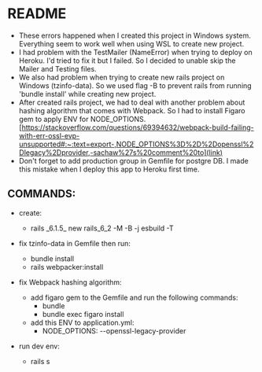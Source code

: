 # README

- These errors happened when I created this project in Windows system. Everything seem to work well when using WSL to create new project. 
- I had problem with the TestMailer (NameError) when trying to deploy on Heroku. I'd tried to fix it but I failed. So I decided to unable skip the Mailer and Testing files.
- We also had problem when trying to create new rails project on Windows (tzinfo-data). So we used flag -B to prevent rails from running 'bundle install' while creating new project.
- After created rails project, we had to deal with another problem about hashing algorithm that comes with Webpack. So I had to install Figaro gem to apply ENV for NODE_OPTIONS. [https://stackoverflow.com/questions/69394632/webpack-build-failing-with-err-ossl-evp-unsupported#:~:text=export-,NODE_OPTIONS%3D%2D%2Dopenssl%2Dlegacy%2Dprovider,-sachaw%27s%20comment%20to](link)
- Don't forget to add production group in Gemfile for postgre DB. I made this mistake when I deploy this app to Heroku first time.

## COMMANDS:

- create:

  - rails \_6.1.5\_ new rails_6_2 -M -B -j esbuild -T

- fix tzinfo-data in Gemfile then run:

  - bundle install
  - rails webpacker:install

- fix Webpack hashing algorithm:

  - add figaro gem to the Gemfile and run the following commands:
    - bundle
    - bundle exec figaro install
  - add this ENV to application.yml:
    - NODE_OPTIONS: --openssl-legacy-provider

- run dev env:
  - rails s
